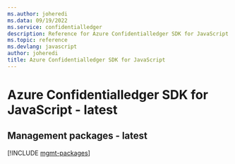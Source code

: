 ```yaml
---
ms.author: joheredi
ms.data: 09/19/2022
ms.service: confidentialledger
description: Reference for Azure Confidentialledger SDK for JavaScript
ms.topic: reference
ms.devlang: javascript
author: joheredi
title: Azure Confidentialledger SDK for JavaScript
---
```

# Azure Confidentialledger SDK for JavaScript - latest

## Management packages - latest
[!INCLUDE [mgmt-packages](confidentialledger-mgmt-index.md)]